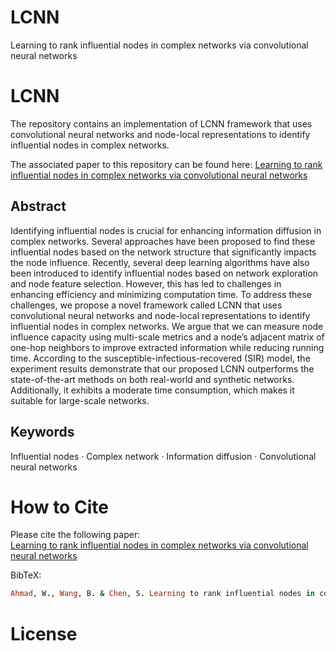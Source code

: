 # LCNN
Learning to rank influential nodes in complex networks via convolutional neural networks

 

# LCNN
 
The repository contains an implementation of LCNN framework that uses convolutional neural networks and node-local representations to identify influential nodes in complex networks.

The associated paper to this repository can be found here:
<a href="https://rdcu.be/dAfVw" > Learning to rank influential nodes in complex networks via convolutional neural networks </a> 

## Abstract
Identifying influential nodes is crucial for enhancing information diffusion in complex networks. Several approaches have
been proposed to find these influential nodes based on the network structure that significantly impacts the node influence.
Recently, several deep learning algorithms have also been introduced to identify influential nodes based on network exploration
and node feature selection. However, this has led to challenges in enhancing efficiency and minimizing computation time. To
address these challenges, we propose a novel framework called LCNN that uses convolutional neural networks and node-local
representations to identify influential nodes in complex networks. We argue that we can measure node influence capacity
using multi-scale metrics and a node’s adjacent matrix of one-hop neighbors to improve extracted information while reducing
running time. According to the susceptible-infectious-recovered (SIR) model, the experiment results demonstrate that our
proposed LCNN outperforms the state-of-the-art methods on both real-world and synthetic networks. Additionally, it exhibits
a moderate time consumption, which makes it suitable for large-scale networks.


## Keywords
 Influential nodes · Complex network · Information diffusion · Convolutional neural networks
 
 


# How to Cite
Please cite the following paper:<br>
<a href="https://rdcu.be/dAfVw" > Learning to rank influential nodes in complex networks via convolutional neural networks </a> 
 

BibTeX:

 ```ruby
Ahmad, W., Wang, B. & Chen, S. Learning to rank influential nodes in complex networks via convolutional neural networks. Appl Intell (2024). https://doi.org/10.1007/s10489-024-05336-x

```

 # License

 
 
 
 
 



